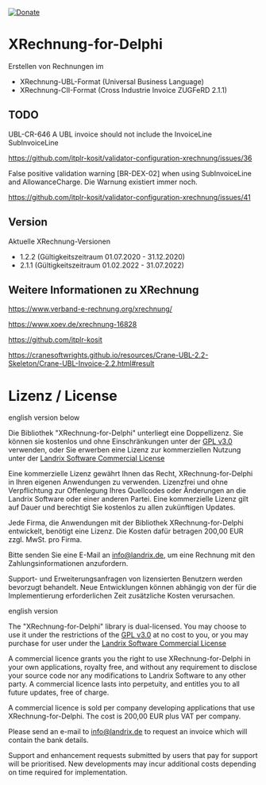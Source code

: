 [![Donate](https://img.shields.io/badge/Donate-PayPal-green.svg)](https://www.paypal.com/cgi-bin/webscr?cmd=_s-xclick&hosted_button_id=5V8N3XFTU495G)

# XRechnung-for-Delphi

Erstellen von Rechnungen im 

- XRechnung-UBL-Format (Universal Business Language)
- XRechnung-CII-Format (Cross Industrie Invoice ZUGFeRD 2.1.1)

## TODO

UBL-CR-646 A UBL invoice should not include the InvoiceLine SubInvoiceLine

https://github.com/itplr-kosit/validator-configuration-xrechnung/issues/36

False positive validation warning [BR-DEX-02] when using SubInvoiceLine and AllowanceCharge.
Die Warnung existiert immer noch.

https://github.com/itplr-kosit/validator-configuration-xrechnung/issues/41

## Version

Aktuelle XRechnung-Versionen

- 1.2.2 (Gültigkeitszeitraum 01.07.2020 - 31.12.2020)
- 2.1.1 (Gültigkeitszeitraum 01.02.2022 - 31.07.2022)

## Weitere Informationen zu XRechnung

https://www.verband-e-rechnung.org/xrechnung/

https://www.xoev.de/xrechnung-16828

https://github.com/itplr-kosit

https://cranesoftwrights.github.io/resources/Crane-UBL-2.2-Skeleton/Crane-UBL-Invoice-2.2.html#result

# Lizenz / License

english version below

Die Bibliothek "XRechnung-for-Delphi" unterliegt eine Doppellizenz. Sie können sie kostenlos und
 ohne Einschränkungen unter der [GPL v3.0](https://www.gnu.org/licenses/gpl-3.0.en.html) verwenden, oder Sie erwerben
eine Lizenz zur kommerziellen Nutzung unter der [Landrix Software Commercial License](commercial.license.md)

Eine kommerzielle Lizenz gewährt Ihnen das Recht, XRechnung-for-Delphi 
in Ihren eigenen Anwendungen zu verwenden. Lizenzfrei und ohne Verpflichtung zur 
Offenlegung Ihres Quellcodes oder Änderungen an die Landrix Software oder einer anderen Partei. 
Eine kommerzielle Lizenz gilt auf Dauer und berechtigt Sie kostenlos zu allen zukünftigen Updates.

Jede Firma, die Anwendungen mit der Bibliothek XRechnung-for-Delphi entwickelt, benötigt eine Lizenz.
Die Kosten dafür betragen 200,00 EUR zzgl. MwSt. pro Firma.

Bitte senden Sie eine E-Mail an info@landrix.de, um eine Rechnung mit den Zahlungsinformationen anzufordern.

Support- und Erweiterungsanfragen von lizensierten Benutzern werden bevorzugt behandelt. 
Neue Entwicklungen können abhängig von der für die Implementierung erforderlichen Zeit zusätzliche Kosten verursachen.

english version

The "XRechnung-for-Delphi" library is dual-licensed. You may choose to use it under the restrictions of 
the [GPL v3.0](https://www.gnu.org/licenses/gpl-3.0.en.html) at no cost to you, or you may purchase 
for user under the [Landrix Software Commercial License](./commercial.license.md)

A commercial licence grants you the right to use XRechnung-for-Delphi in your own applications, 
royalty free, and without any requirement to disclose your source code nor any modifications to
Landrix Software to any other party. A commercial licence lasts into perpetuity, and 
entitles you to all future updates, free of charge.

A commercial licence is sold per company developing applications that use XRechnung-for-Delphi. 
The cost is 200,00 EUR plus VAT per company.

Please send an e-mail to info@landrix.de to request an invoice which will contain the bank details.

Support and enhancement requests submitted by users that pay for 
support will be prioritised. New developments may incur additional costs depending on time required for implementation.
